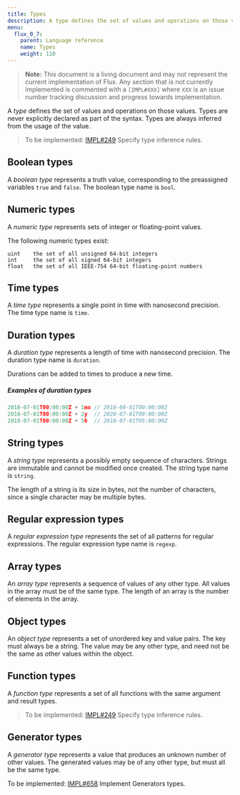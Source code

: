 ```yaml
---
title: Types
description: A type defines the set of values and operations on those values. Types are never explicitly declared as part of the syntax. Types are always inferred from the usage of the value.
menu:
  flux_0_7:
    parent: Language reference
    name: Types
    weight: 110
---
```


> **Note:** This document is a living document and may not represent the current implementation of Flux.
Any section that is not currently implemented is commented with a `[IMPL#XXX]` where `XXX` is an issue number tracking discussion and progress towards implementation.

A _type_ defines the set of values and operations on those values.
Types are never explicitly declared as part of the syntax.
Types are always inferred from the usage of the value.

> To be implemented: [IMPL#249](https://github.com/influxdata/platform/issues/249) Specify type inference rules.

## Boolean types

A _boolean type_ represents a truth value, corresponding to the preassigned variables `true` and `false`.
The boolean type name is `bool`.

## Numeric types

A _numeric type_ represents sets of integer or floating-point values.

The following numeric types exist:

```
uint    the set of all unsigned 64-bit integers
int     the set of all signed 64-bit integers
float   the set of all IEEE-754 64-bit floating-point numbers
```

## Time types

A _time type_ represents a single point in time with nanosecond precision.
The time type name is `time`.

## Duration types

A _duration type_ represents a length of time with nanosecond precision.
The duration type name is `duration`.

Durations can be added to times to produce a new time.

##### Examples of duration types

```js
2018-07-01T00:00:00Z + 1mo // 2018-08-01T00:00:00Z
2018-07-01T00:00:00Z + 2y  // 2020-07-01T00:00:00Z
2018-07-01T00:00:00Z + 5h  // 2018-07-01T05:00:00Z
```

## String types

A _string type_ represents a possibly empty sequence of characters.
Strings are immutable and cannot be modified once created.
The string type name is `string`.

The length of a string is its size in bytes, not the number of characters, since a single character may be multiple bytes.

## Regular expression types

A _regular expression type_ represents the set of all patterns for regular expressions.
The regular expression type name is `regexp`.

## Array types

An _array type_ represents a sequence of values of any other type.
All values in the array must be of the same type.
The length of an array is the number of elements in the array.

## Object types

An _object type_ represents a set of unordered key and value pairs.
The key must always be a string.
The value may be any other type, and need not be the same as other values within the object.

## Function types

A _function type_ represents a set of all functions with the same argument and result types.


> To be implemented: [IMPL#249](https://github.com/influxdata/platform/issues/249) Specify type inference rules.

## Generator types

A _generator type_ represents a value that produces an unknown number of other values.
The generated values may be of any other type, but must all be the same type.

To be implemented: [IMPL#658](https://github.com/influxdata/platform/query/issues/658) Implement Generators types.
